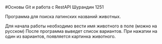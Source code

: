 #Основы Git и работа с RestAPI
Шурандин 1251

Программа для поиска латинских названий животных.

Для начала работы необходимо вести имя животного в поле (можно на русском)
После программа выведет список вариантов. 
При нажатии на один из вариантов, появляется картинка животного.
